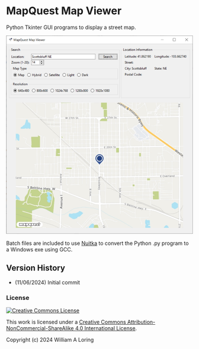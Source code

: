 # MapQuest Map Viewer

Python Tkinter GUI programs to display a street map.

![MoonPhase CLI Screenshot](./img/map_viewer.png)

Batch files are included to use [Nuitka](https://pypi.org/project/Nuitka/) to convert the Python .py program to a Windows exe using GCC.

## Version History

- (11/06/2024) Initial commit

### License

<a rel="license" href="http://creativecommons.org/licenses/by-nc-sa/4.0/"><img alt="Creative Commons License" style="border-width:0" src="https://i.creativecommons.org/l/by-nc-sa/4.0/88x31.png" /></a><br />

This work is licensed under a [Creative Commons Attribution-NonCommercial-ShareAlike 4.0 International License](http://creativecommons.org/licenses/by-nc-sa/4.0/)</a>.

Copyright (c) 2024 William A Loring